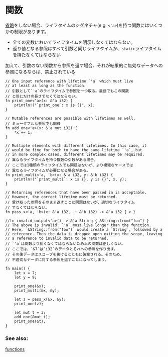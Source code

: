 <!--
# Functions
-->
# 関数

<!--
Ignoring [elision], function signatures with lifetimes have a few constraints: 
-->
[省略][elision]をしない場合、ライフタイムのシグネチャ(e.g. `<'a>`)を持つ関数にはいくつかの制限があります。

<!--
* any reference *must* have an annotated lifetime.
* any reference being returned *must* have the same lifetime as an input or
be `static`.
-->
* 全ての変数においてライフタイムを明示しなくてはならない。
* 返り値となる参照はすべて引数と同じライフタイムか、`static`ライフタイムを持たなくてはならない

<!--
Additionally, note that returning references without input is banned if it
would result in returning references to invalid data. The following example shows
off some valid forms of functions with lifetimes:
-->
加えて、引数のない関数から参照を返す場合、それが結果的に無効なデータへの参照になるならば、禁止されている

```rust,editable
// One input reference with lifetime `'a` which must live
// at least as long as the function.
// 引数として`'a`のライフタイムで参照を一つ取る。最低でもこの関数
// と同じだけの長さでなくてはならない。
fn print_one<'a>(x: &'a i32) {
    println!("`print_one`: x is {}", x);
}

// Mutable references are possible with lifetimes as well.
// ミュータブルな参照でも同様
fn add_one<'a>(x: &'a mut i32) {
    *x += 1;
}

// Multiple elements with different lifetimes. In this case, it
// would be fine for both to have the same lifetime `'a`, but
// in more complex cases, different lifetimes may be required.
// 異なるライフタイムを持つ複数の引数がある場合。
// ここでは1種類のライフタイムでも問題はないが、より複雑なケースでは
// 異なるライフタイムが必要になる場合がある。
fn print_multi<'a, 'b>(x: &'a i32, y: &'b i32) {
    println!("`print_multi`: x is {}, y is {}", x, y);
}

// Returning references that have been passed in is acceptable.
// However, the correct lifetime must be returned.
// 受け取った参照をそのまま返すことに問題はないが、適切なライフタイム
// でなくてはならない。
fn pass_x<'a, 'b>(x: &'a i32, _: &'b i32) -> &'a i32 { x }

//fn invalid_output<'a>() -> &'a String { &String::from("foo") }
// The above is invalid: `'a` must live longer than the function.
// Here, `&String::from("foo")` would create a `String`, followed by a
// reference. Then the data is dropped upon exiting the scope, leaving
// a reference to invalid data to be returned.
// `'a`は関数より長くなくてはならないため上の関数は正しくない。
// ここでは、`&7`は`i32`のデータとそれへの参照を作り出す。
// その後データはスコープを抜けるとともに破棄される。そのため、
// 不適切なデータに対する参照を返すことになってしまう。

fn main() {
    let x = 7;
    let y = 9;
    
    print_one(&x);
    print_multi(&x, &y);
    
    let z = pass_x(&x, &y);
    print_one(z);

    let mut t = 3;
    add_one(&mut t);
    print_one(&t);
}
```

### See also:

[functions][fn]

[elision]: elision.md
[fn]: fn.md
